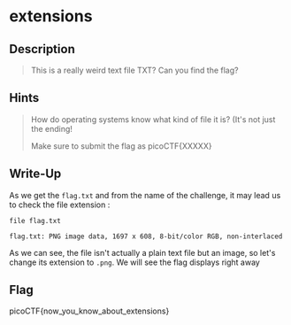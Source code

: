 # extensions

## Description

> This is a really weird text file TXT? Can you find the flag?

## Hints

> How do operating systems know what kind of file it is? (It's not just the ending!
>
> Make sure to submit the flag as picoCTF{XXXXX}

## Write-Up

As we get the `flag.txt` and from the name of the challenge, it may lead us to check the file extension :

```
file flag.txt
```

```
flag.txt: PNG image data, 1697 x 608, 8-bit/color RGB, non-interlaced
```

As we can see, the file isn't actually a plain text file but an image, so let's change its extension to `.png`. We will see the flag displays right away


## Flag

picoCTF{now_you_know_about_extensions}